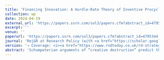 ```yaml
---
title: 'Financing Innovation: A Hurdle-Rate Theory of Inventive Procyclicality'
collection: wp
date: 2024-04-19
external_url: 'https://papers.ssrn.com/sol3/papers.cfm?abstract_id=4795344'
excerpt: ''
venue: ''
paperurl: 'https://papers.ssrn.com/sol3/papers.cfm?abstract_id=4795344'
journal: 'Rej&R at Research Policy (with <a href="https://scholar.google.com/citations?user=f-lbbOoAAAAJ&hl=en&oi=ao">D. Audretsch</a>, <a href="https://www.bwl.uni-hamburg.de/finance/team/drobetz.html">W. Drobetz</a>, E.E. Ernst, <a href="https://scholar.google.com/citations?hl=en&user=Sa8sBkoAAAAJ">S. Vismara</a>)'
version: '→ Coverage: <i><a href="https://www.rndtoday.co.uk/rd-strategy/a-hurdle-rate-theory-of-rd-procyclicality/">R&D Today</a></i>'
abstract: 'Schumpeterian arguments of “creative destruction” predict that innovation is countercyclical. However, empirical findings demonstrate the contrary. We apply corporate finance principles to macro- and innovation economics and propose a “hurdle-rate theory of inventive procyclicality”. High-ERP periods stifle innovation because many R&D projects do not pass corporate budgeting decisions when discount rates are high. Consistent evidence suggests that the hurdle-rate effect is less pronounced in firms with financial slack, institutional ownership with long-term orientation, and weak product-market competition. In an attempt to reconcile the procyclical evidence with Schumpeter’s countercyclical theory, we show that firms engaging in exploratory search suffer less during high-ERP episodes than those focusing on exploitative search, and patents developed during high-ERP periods have a higher technological impact and receive significantly more forward citations. Finally, we exploit the staggered variation in state-level R&D tax credits in difference-in-differences analyses to establish a causal link between the ERP and patent value.'
---
```

